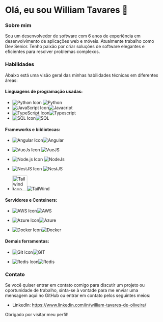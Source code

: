 # Olá, eu sou William Tavares 👋

### Sobre mim

Sou um desenvolvedor de software com 6 anos de experiência em desenvolvimento de aplicações web e móveis. Atualmente trabalho como Dev Senior. Tenho paixão por criar soluções de software elegantes e eficientes para resolver problemas complexos.

### Habilidades

Abaixo está uma visão geral das minhas habilidades técnicas em diferentes áreas:

#### Linguagens de programação usadas:

- ![Python Icon](https://img.icons8.com/color/48/000000/python.png) ![Python](https://img.shields.io/badge/Pyhon-90%25-green)
- ![JavaScript Icon](https://img.icons8.com/color/48/000000/javascript.png)![Javacript](https://img.shields.io/badge/JavaScript-100%25-yellow)
- ![TypeScript Icon](https://img.icons8.com/color/48/000000/typescript.png)![Typescript](https://img.shields.io/badge/TypeScript-100%25-blue)
- ![SQL Icon](https://img.icons8.com/ultraviolet/40/000000/sql.png)![SQL](https://img.shields.io/badge/SQL%20Language-75%25-blue)

#### Frameworks e bibliotecas:

- ![Angular Icon](https://img.icons8.com/color/48/000000/angularjs.png)![Angular](https://img.shields.io/badge/Angular-100%25-red)
- ![VueJs Icon](https://img.icons8.com/color/48/000000/vue-js.png)
![VueJS](https://img.shields.io/badge/VueJs-100%25-green)
- ![Node.js Icon](https://img.icons8.com/color/48/000000/nodejs.png)
![NodeJs](https://img.shields.io/badge/NodeJs-80%25-green)
- ![NestJS Icon](https://img.icons8.com/color/48/000000/nestjs.png)
![NestJS](https://img.shields.io/badge/NestJs-90%25-red)

- <img src="https://cdn.jsdelivr.net/gh/devicons/devicon/icons/tailwindcss/tailwindcss-plain.svg" alt="Tailwind Icon" width="48" height="48"/>![TailWind](https://img.shields.io/badge/TailWind-90%25-green)



#### Servidores e Conteiners:

- ![AWS Icon](https://img.icons8.com/color/48/000000/amazon-web-services.png)![AWS](https://img.shields.io/badge/AWS-90%25-red)

- ![Azure Icon](https://img.icons8.com/color/48/000000/azure-1.png)![Azure](https://img.shields.io/badge/Azure-90%25-red)

- ![Docker Icon](https://img.icons8.com/color/48/000000/docker.png)![Docker](https://img.shields.io/badge/Docker-90%25-red)


#### Demais ferramentas:

- ![Git Icon](https://img.icons8.com/color/48/000000/git.png)![GIT](https://img.shields.io/badge/GIT-90%25-red)

- ![Redis Icon](https://img.icons8.com/color/48/000000/redis.png)![Redis](https://img.shields.io/badge/Redis-70%25-red)







### Contato

Se você quiser entrar em contato comigo para discutir um projeto ou oportunidade de trabalho, sinta-se à vontade para me enviar uma mensagem aqui no GitHub ou entrar em contato pelos seguintes meios:

- LinkedIn: https://www.linkedin.com/in/william-tavares-de-oliveira/

Obrigado por visitar meu perfil!



